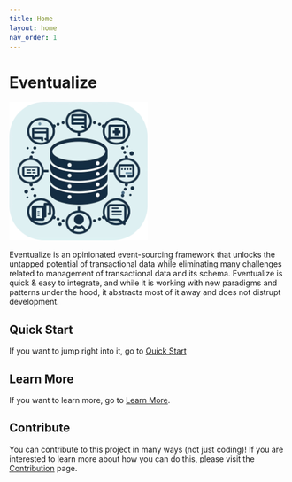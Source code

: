 ```yaml
---
title: Home
layout: home
nav_order: 1
---
```


# Eventualize

<img src="images/eventualize-icon.png" width="250"/>

Eventualize is an opinionated event-sourcing framework that unlocks the untapped potential of transactional data while eliminating many challenges related to management of transactional data and its schema.
Eventualize is quick & easy to integrate, and while it is working with new paradigms and patterns under the hood, it abstracts most of it away and does not distrupt development.

## Quick Start
If you want to jump right into it, go to [Quick Start](quick-start)

## Learn More
If you want to learn more, go to [Learn More](learn-more).

## Contribute
You can contribute to this project in many ways (not just coding)!
If you are interested to learn more about how you can do this, please visit the [Contribution](contribution) page.